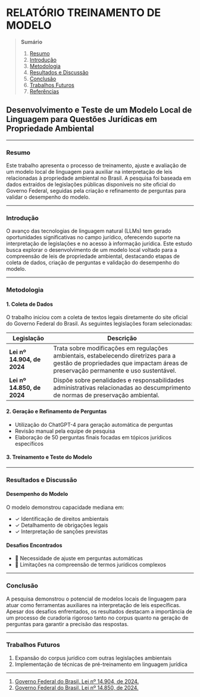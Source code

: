 # RELATÓRIO TREINAMENTO DE MODELO

> **Sumário**
>
> 1. [Resumo](#resumo)
> 2. [Introdução](#introdução)
> 3. [Metodologia](#metodologia)
> 4. [Resultados e Discussão](#resultados-e-discussão)
> 5. [Conclusão](#conclusão)
> 6. [Trabalhos Futuros](#trabalhos-futuros)
> 7. [Referências](#referências)

## Desenvolvimento e Teste de um Modelo Local de Linguagem para Questões Jurídicas em Propriedade Ambiental

---

### Resumo

Este trabalho apresenta o processo de treinamento, ajuste e avaliação de um modelo local de linguagem para auxiliar na interpretação de leis relacionadas à propriedade ambiental no Brasil. A pesquisa foi baseada em dados extraídos de legislações públicas disponíveis no site oficial do Governo Federal, seguidas pela criação e refinamento de perguntas para validar o desempenho do modelo.

---

### Introdução

O avanço das tecnologias de linguagem natural (LLMs) tem gerado oportunidades significativas no campo jurídico, oferecendo suporte na interpretação de legislações e no acesso à informação jurídica. Este estudo busca explorar o desenvolvimento de um modelo local voltado para a compreensão de leis de propriedade ambiental, destacando etapas de coleta de dados, criação de perguntas e validação do desempenho do modelo.

---

### Metodologia

#### 1. Coleta de Dados

O trabalho iniciou com a coleta de textos legais diretamente do site oficial do Governo Federal do Brasil. As seguintes legislações foram selecionadas:

| Legislação                 | Descrição                                                                                                                                                                 |
| -------------------------- | ------------------------------------------------------------------------------------------------------------------------------------------------------------------------- |
| **Lei nº 14.904, de 2024** | Trata sobre modificações em regulações ambientais, estabelecendo diretrizes para a gestão de propriedades que impactam áreas de preservação permanente e uso sustentável. |
| **Lei nº 14.850, de 2024** | Dispõe sobre penalidades e responsabilidades administrativas relacionadas ao descumprimento de normas de preservação ambiental.                                           |

#### 2. Geração e Refinamento de Perguntas

- Utilização do ChatGPT-4 para geração automática de perguntas
- Revisão manual pela equipe de pesquisa
- Elaboração de 50 perguntas finais focadas em tópicos jurídicos específicos

#### 3. Treinamento e Teste do Modelo

---

### Resultados e Discussão

#### Desempenho do Modelo

O modelo demonstrou capacidade mediana em:

- ✓ Identificação de direitos ambientais
- ✓ Detalhamento de obrigações legais
- ✓ Interpretação de sanções previstas

#### Desafios Encontrados

- 🚫 Necessidade de ajuste em perguntas automáticas
- 🚫 Limitações na compreensão de termos jurídicos complexos

---

### Conclusão

A pesquisa demonstrou o potencial de modelos locais de linguagem para atuar como ferramentas auxiliares na interpretação de leis específicas. Apesar dos desafios enfrentados, os resultados destacam a importância de um processo de curadoria rigoroso tanto no corpus quanto na geração de perguntas para garantir a precisão das respostas.

---

### Trabalhos Futuros

1. Expansão do corpus jurídico com outras legislações ambientais
2. Implementação de técnicas de pré-treinamento em linguagem jurídica

---

1. [Governo Federal do Brasil. Lei nº 14.904, de 2024.](https://www2.camara.leg.br/legin/fed/lei/2024/lei-14904-27-junho-2024-795864-publicacaooriginal-172234-pl.html#:~:text=Estabelece%20diretrizes%20para%20a%20elabora%C3%A7%C3%A3o,2009%3B%20e%20d%C3%A1%20outras%20provid%C3%AAncias.)
2. [Governo Federal do Brasil. Lei nº 14.850, de 2024.](https://www2.camara.leg.br/legin/fed/lei/2024/lei-14850-2-maio-2024-795555-publicacaooriginal-171660-pl.html#:~:text=Institui%20a%20Pol%C3%ADtica%20Nacional%20de%20Qualidade%20do%20Ar.&text=Art.,do%20ar%20no%20territ%C3%B3rio%20nacional.)

